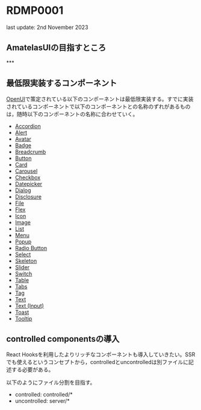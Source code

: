 # RDMP0001

last update: 2nd November 2023

## AmatelasUIの目指すところ

\*\*\*

## 最低限実装するコンポーネント

[OpenUI](https://open-ui.org)で策定されている以下のコンポーネントは最低限実装する。すでに実装されているコンポーネントで以下のコンポーネントとの名称のずれがあるものは，随時以下のコンポーネントの名称に合わせていく。

- [Accordion](https://open-ui.org/components/accordion.research)
- [Alert](https://open-ui.org/components/alert.research)
- [Avatar](https://open-ui.org/components/avatar.research)
- [Badge](https://open-ui.org/components/badge.research)
- [Breadcrumb](https://open-ui.org/components/breadcrumb.research)
- [Button](https://open-ui.org/components/button)
- [Card](https://open-ui.org/components/card.research)
- [Carousel](https://open-ui.org/components/carousel.research)
- [Checkbox](https://open-ui.org/components/checkbox.research)
- [Datepicker](https://open-ui.org/components/datepicker.research)
- [Dialog](https://open-ui.org/components/dialog.research)
- [Disclosure](https://open-ui.org/components/disclosure.research)
- [File](https://open-ui.org/components/file.research)
- [Flex](https://open-ui.org/components/flex.research)
- [Icon](https://open-ui.org/components/icon.research)
- [Image](https://open-ui.org/components/image.research)
- [List](https://open-ui.org/components/list.research)
- [Menu](https://open-ui.org/components/menu.research)
- [Popup](https://open-ui.org/components/popup.research)
- [Radio Button](https://open-ui.org/components/radio-button.research)
- [Select](https://open-ui.org/components/select.research)
- [Skeleton](https://open-ui.org/components/skeleton.research)
- [Slider](https://open-ui.org/components/slider.research)
- [Switch](https://open-ui.org/components/switch)
- [Table](https://open-ui.org/components/table.research)
- [Tabs](https://open-ui.org/components/tabs.research)
- [Tag](https://open-ui.org/components/tag)
- [Text](https://open-ui.org/components/text)
- [Text (Input)](https://open-ui.org/components/inputtext.research)
- [Toast](https://open-ui.org/components/toast.research)
- [Tooltip](https://open-ui.org/components/tooltip.research)

## controlled componentsの導入

React Hooksを利用したよりリッチなコンポーネントも導入していきたい。SSRでも使えるというコンセプトから，controlledとuncontrolledは別ファイルに記述する必要がある。

以下のようにファイル分割を目指す。

- controlled: controlled/\*
- uncontrolled: server/\*
